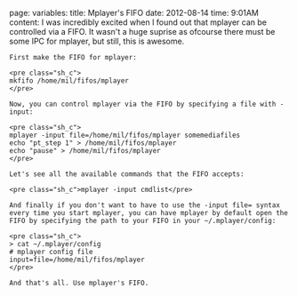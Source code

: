 page:
  variables:
    title: Mplayer's FIFO
    date: 2012-08-14
    time: 9:01AM
  content:
    I was incredibly excited when I found out that mplayer can be controlled via a FIFO. It wasn't a huge suprise as ofcourse there must be some IPC for mplayer, but still, this is awesome.

    First make the FIFO for mplayer:

    <pre class="sh_c">
    mkfifo /home/mil/fifos/mplayer
    </pre>

    Now, you can control mplayer via the FIFO by specifying a file with -input:

    <pre class="sh_c">
    mplayer -input file=/home/mil/fifos/mplayer somemediafiles 
    echo "pt_step 1" > /home/mil/fifos/mplayer
    echo "pause" > /home/mil/fifos/mplayer
    </pre>

    Let's see all the available commands that the FIFO accepts:

    <pre class="sh_c">mplayer -input cmdlist</pre>

    And finally if you don't want to have to use the -input file= syntax every time you start mplayer, you can have mplayer by default open the FIFO by specifying the path to your FIFO in your ~/.mplayer/config:

    <pre class="sh_c">
    > cat ~/.mplayer/config
    # mplayer config file
    input=file=/home/mil/fifos/mplayer
    </pre>

    And that's all. Use mplayer's FIFO.
